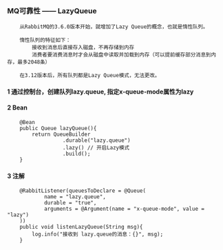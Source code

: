 ### MQ可靠性 —— LazyQueue

```
    从RabbitMQ的3.6.0版本开始，就增加了Lazy Queue的概念，也就是惰性队列。

    惰性队列的特征如下：
        接收到消息后直接存入磁盘，不再存储到内存
        消费者要消费消息时才会从磁盘中读取并加载到内存（可以提前缓存部分消息到内存，最多2048条）

    在3.12版本后，所有队列都是Lazy Queue模式，无法更改。

```

#### 1 通过控制台，创建队列lazy.queue, 指定x-queue-mode属性为lazy
#### 2 Bean
```
    @Bean
    public Queue lazyQueue(){
        return QueueBuilder
                  .durable("lazy.queue")
                  .lazy() // 开启Lazy模式
                  .build();
    }
```

#### 3 注解
```
    @RabbitListener(queuesToDeclare = @Queue(
            name = "lazy.queue",
            durable = "true",
            arguments = @Argument(name = "x-queue-mode", value = "lazy")
    ))
    public void listenLazyQueue(String msg){
        log.info("接收到 lazy.queue的消息：{}", msg);
    }
```

